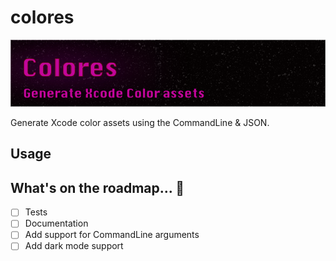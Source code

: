 # colores
![](./img/colores.png)

Generate Xcode color assets using the CommandLine &amp; JSON. 

## Usage





## What's on the roadmap... 🚀
- [ ] Tests
- [ ] Documentation
- [ ] Add support for CommandLine arguments
- [ ] Add dark mode support 
